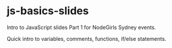 # js-basics-slides

Intro to JavaScript slides Part 1 for NodeGirls Sydney events.

Quick intro to variables, comments, functions, if/else statements.
